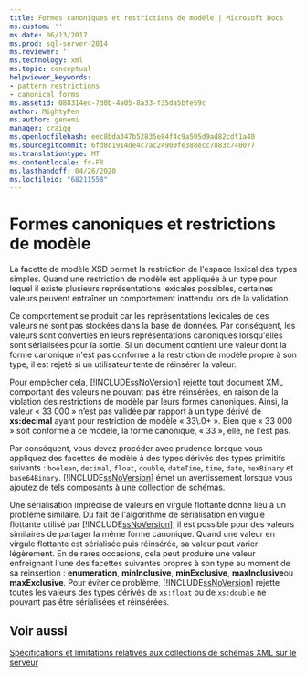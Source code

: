 ```yaml
---
title: Formes canoniques et restrictions de modèle | Microsoft Docs
ms.custom: ''
ms.date: 06/13/2017
ms.prod: sql-server-2014
ms.reviewer: ''
ms.technology: xml
ms.topic: conceptual
helpviewer_keywords:
- pattern restrictions
- canonical forms
ms.assetid: 088314ec-7d0b-4a05-8a33-f35da5bfe59c
author: MightyPen
ms.author: genemi
manager: craigg
ms.openlocfilehash: eec8bda347b52835e84f4c9a505d9ad82cdf1a40
ms.sourcegitcommit: 6fd8c1914de4c7ac24900fe388ecc7883c740077
ms.translationtype: MT
ms.contentlocale: fr-FR
ms.lasthandoff: 04/26/2020
ms.locfileid: "68211558"
---
```

# <a name="canonical-forms-and-pattern-restrictions"></a>Formes canoniques et restrictions de modèle
  La facette de modèle XSD permet la restriction de l'espace lexical des types simples. Quand une restriction de modèle est appliquée à un type pour lequel il existe plusieurs représentations lexicales possibles, certaines valeurs peuvent entraîner un comportement inattendu lors de la validation.  
  
 Ce comportement se produit car les représentations lexicales de ces valeurs ne sont pas stockées dans la base de données. Par conséquent, les valeurs sont converties en leurs représentations canoniques lorsqu'elles sont sérialisées pour la sortie. Si un document contient une valeur dont la forme canonique n'est pas conforme à la restriction de modèle propre à son type, il est rejeté si un utilisateur tente de réinsérer la valeur.  
  
 Pour empêcher cela, [!INCLUDE[ssNoVersion](../../includes/ssnoversion-md.md)] rejette tout document XML comportant des valeurs ne pouvant pas être réinsérées, en raison de la violation des restrictions de modèle par leurs formes canoniques. Ainsi, la valeur « 33 000 » n’est pas validée par rapport à un type dérivé de **xs:decimal** ayant pour restriction de modèle « 33\\.0+ ». Bien que « 33 000 » soit conforme à ce modèle, la forme canonique, « 33 », elle, ne l'est pas.  
  
 Par conséquent, vous devez procéder avec prudence lorsque vous appliquez des facettes de modèle à des types dérivés des types primitifs suivants : `boolean`, `decimal`, `float`, `double`, `dateTime`, `time`, `date`, `hexBinary` et `base64Binary`. [!INCLUDE[ssNoVersion](../../includes/ssnoversion-md.md)] émet un avertissement lorsque vous ajoutez de tels composants à une collection de schémas.  
  
 Une sérialisation imprécise de valeurs en virgule flottante donne lieu à un problème similaire. Du fait de l'algorithme de sérialisation en virgule flottante utilisé par [!INCLUDE[ssNoVersion](../../includes/ssnoversion-md.md)], il est possible pour des valeurs similaires de partager la même forme canonique. Quand une valeur en virgule flottante est sérialisée puis réinsérée, sa valeur peut varier légèrement. En de rares occasions, cela peut produire une valeur enfreignant l'une des facettes suivantes propres à son type au moment de sa réinsertion : **enumeration**, **minInclusive**, **minExclusive**, **maxInclusive**ou **maxExclusive**. Pour éviter ce problème, [!INCLUDE[ssNoVersion](../../includes/ssnoversion-md.md)] rejette toutes les valeurs des types dérivés de `xs:float` ou de `xs:double` ne pouvant pas être sérialisées et réinsérées.  
  
## <a name="see-also"></a>Voir aussi  
 [Spécifications et limitations relatives aux collections de schémas XML sur le serveur](requirements-and-limitations-for-xml-schema-collections-on-the-server.md)  
  
  
